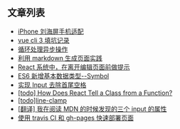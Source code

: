 ## 文章列表
- [iPhone 刘海屏手机适配](https://github.com/chenwangji/blog/issues/15)
- [vue cli 3 填坑记录](https://github.com/chenwangji/blog/issues/14)
- [循环处理异步操作](https://github.com/chenwangji/blog/issues/13)
- [利用 markdown 生成页面实践](https://github.com/chenwangji/blog/issues/12)
- [React 系统中，在离开编辑页面前做提示](https://github.com/chenwangji/blog/issues/11)
- [ES6 新增基本数据类型--Symbol](https://github.com/chenwangji/blog/issues/10)
- [实现 Input 去除首尾空格](https://github.com/chenwangji/blog/issues/9)
- [[todo] How Does React Tell a Class from a Function?](https://github.com/chenwangji/blog/issues/5)
- [[todo]line-clamp](https://github.com/chenwangji/blog/issues/4)
- [[翻译] 我在阅读 MDN 的时候发现的三个 input 的属性](https://github.com/chenwangji/blog/issues/2)
- [使用 travis CI 和 gh-pages 快速部署页面](https://github.com/chenwangji/blog/issues/1)